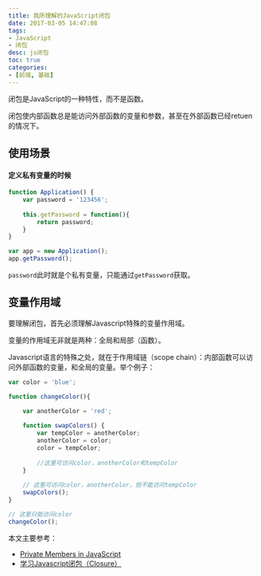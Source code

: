 ```yaml
---
title: 我所理解的JavaScript闭包
date: 2017-03-05 14:47:08
tags: 
- JavaScript
- 闭包
desc: js闭包
toc: true
categories:
- [前端, 基础]
---
```


闭包是JavaScript的一种特性，而不是函数。

闭包使内部函数总是能访问外部函数的变量和参数，甚至在外部函数已经retuen的情况下。

<!--more-->

## 使用场景

#### 定义私有变量的时候

```js
function Application() {
    var password = '123456';
    
    this.getPassword = function(){
        return password;
    }
}

var app = new Application();
app.getPassword();
```

`password`此时就是个私有变量，只能通过`getPassword`获取。


## 变量作用域

要理解闭包，首先必须理解Javascript特殊的变量作用域。

变量的作用域无非就是两种：全局和局部（函数）。

Javascript语言的特殊之处，就在于作用域链（scope chain）：内部函数可以访问外部函数的变量，和全局的变量。举个例子：

```js
var color = 'blue';

function changeColor(){

    var anotherColor = 'red';
    
    function swapColors() {
        var tempColor = anotherColor;
        anotherColor = color;
        color = tempColor;
        
        //这里可访问color，anotherColor和tempColor
    }
    
    // 这里可访问color，anotherColor，但不能访问tempColor
    swapColors();
}

// 这里只能访问color
changeColor();
```

本文主要参考：

- [Private Members in JavaScript](http://www.crockford.com/javascript/private.html)
- [学习Javascript闭包（Closure）](http://www.ruanyifeng.com/blog/2009/08/learning_javascript_closures.html)